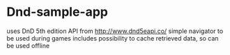 # Dnd-sample-app
uses DnD 5th edition API from http://www.dnd5eapi.co/
simple navigator to be used during games
includes possibility to cache retrieved data, so can be used offline
